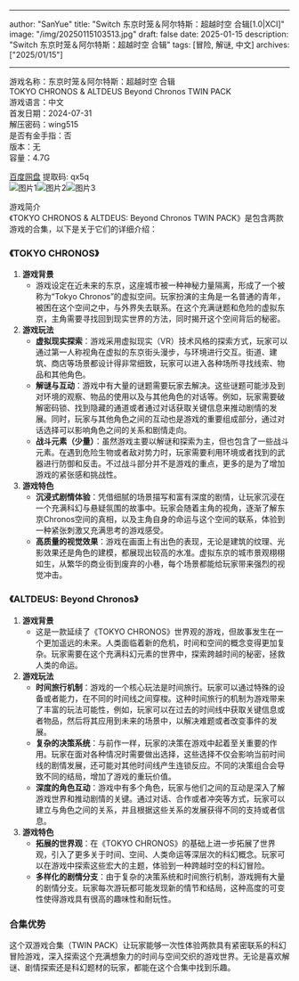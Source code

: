 
---
author: "SanYue"
title: "Switch 东京时笼＆阿尔特斯：超越时空 合辑[1.0|XCI]"
image: "/img/20250115103513.jpg"
draft: false
date: 2025-01-15
description: "Switch 东京时笼＆阿尔特斯：超越时空 合辑"
tags: [冒险, 解谜, 中文]
archives: ["2025/01/15"]

---

游戏名称：东京时笼＆阿尔特斯：超越时空 合辑   
TOKYO CHRONOS & ALTDEUS Beyond Chronos TWIN PACK    
游戏语言：中文  
首发日期：2024-07-31  
解压密码：wing515  
是否有金手指：否  
版本：无   
容量：4.7G

[百度网盘](https://pan.baidu.com/s/1nmF9aCZPmT-aF7hIByI6rA) 提取码: qx5q  
![图片1](/img/44afe9.jpg)![图片2](/img/739a52.jpg)![图片3](/img/904295.jpg)  

游戏简介  
《TOKYO CHRONOS & ALTDEUS: Beyond Chronos TWIN PACK》是包含两款游戏的合集，以下是关于它们的详细介绍：

### 《TOKYO CHRONOS》
1. **游戏背景**
   - 游戏设定在近未来的东京，这座城市被一种神秘力量隔离，形成了一个被称为“Tokyo Chronos”的虚拟空间。玩家扮演的主角是一名普通的青年，被困在这个空间之中，与外界失去联系。在这个充满谜题和危险的虚拟东京，主角需要寻找回到现实世界的方法，同时揭开这个空间背后的秘密。
2. **游戏玩法**
   - **虚拟现实探索**：游戏采用虚拟现实（VR）技术风格的探索方式，玩家可以通过第一人称视角在虚拟的东京街头漫步，与环境进行交互。街道、建筑、商店等场景都设计得非常细致，玩家可以进入各种场所寻找线索、物品和其他角色。
   - **解谜与互动**：游戏中有大量的谜题需要玩家去解决。这些谜题可能涉及到对环境的观察、物品的使用以及与其他角色的对话等。例如，玩家需要破解密码锁、找到隐藏的通道或者通过对话获取关键信息来推动剧情的发展。同时，玩家与其他角色之间的互动也是游戏的重要组成部分，通过对话选择可以影响角色之间的关系和剧情走向。
   - **战斗元素（少量）**：虽然游戏主要以解谜和探索为主，但也包含了一些战斗元素。在遇到危险生物或者敌对势力时，玩家需要利用环境或者找到的武器进行防御和反击。不过战斗部分并不是游戏的重点，更多的是为了增加游戏的紧张感和挑战性。
3. **游戏特色**
   - **沉浸式剧情体验**：凭借细腻的场景描写和富有深度的剧情，让玩家沉浸在一个充满科幻与悬疑氛围的故事中。玩家会随着主角的视角，逐渐了解东京Chronos空间的真相，以及主角自身的命运与这个空间的联系，体验到一种紧张刺激又充满思考的游戏感受。
   - **高质量的视觉效果**：游戏在画面上有出色的表现，无论是建筑的纹理、光影效果还是角色的建模，都展现出较高的水准。虚拟东京的城市景观栩栩如生，从繁华的商业街到废弃的小巷，每个场景都能给玩家带来强烈的视觉冲击。

### 《ALTDEUS: Beyond Chronos》
1. **游戏背景**
   - 这是一款延续了《TOKYO CHRONOS》世界观的游戏，但故事发生在一个更加遥远的未来。人类面临着新的危机，时间和空间的概念变得更加复杂。玩家需要在这个充满科幻元素的世界中，探索跨越时间的秘密，拯救人类的命运。
2. **游戏玩法**
   - **时间旅行机制**：游戏的一个核心玩法是时间旅行。玩家可以通过特殊的设备或者能力，在不同的时间线之间穿梭。这种时间旅行的机制为游戏带来了丰富的玩法可能性，例如，玩家可以在过去的时间线中获取关键信息或者物品，然后将其应用到未来的场景中，以解决难题或者改变事件的发展。
   - **复杂的决策系统**：与前作一样，玩家的决策在游戏中起着至关重要的作用。玩家在面对各种情况时需要做出选择，这些选择不仅会影响当前时间线的剧情发展，还可能对其他时间线产生连锁反应。不同的决策组合会导致不同的结局，增加了游戏的重玩价值。
   - **深度的角色互动**：游戏中有多个角色，玩家与他们之间的互动是深入了解游戏世界和推动剧情的关键。通过对话、合作或者冲突等方式，玩家可以建立与角色之间的关系，并且根据这些关系的发展获得不同的支持或者信息。
3. **游戏特色**
   - **拓展的世界观**：在《TOKYO CHRONOS》的基础上进一步拓展了世界观，引入了更多关于时间、空间、人类命运等深层次的科幻概念。玩家可以在游戏中探索这些宏大的主题，体验到一种跨越时空的科幻冒险。
   - **多样化的剧情分支**：由于复杂的决策系统和时间旅行机制，游戏拥有大量的剧情分支。玩家每次游玩都可能发现新的情节和结局，这种高度的可变性使得游戏具有很高的趣味性和耐玩性。

### 合集优势
这个双游戏合集（TWIN PACK）让玩家能够一次性体验两款具有紧密联系的科幻冒险游戏，深入探索这个充满想象力的时间与空间交织的游戏世界。无论是喜欢解谜、剧情探索还是科幻题材的玩家，都能在这个合集中找到乐趣。
